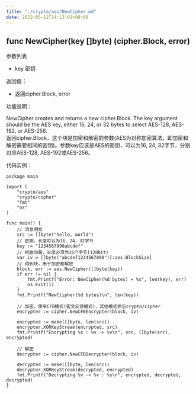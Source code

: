 ```yaml
---
title: "./crypto/aes/NewCipher.md"
date: 2022-05-12T14:13:01+08:00
---
```

## func NewCipher(key []byte) (cipher.Block, error)

参数列表

- key 密钥

返回值：

- 返回cipher.Block, error

功能说明：

NewCipher creates and returns a new cipher.Block. The key argument should be the AES key, either 16, 24, or 32 bytes to select AES-128, AES-192, or AES-256.  
返回cipher.Block，这个块是加密和解密的参数(AES为对称加密算法，即加密和解密需要相同的密钥)。参数key应该是AES的密钥，可以为16, 24, 32字节，分别对应AES-128, AES-192或AES-256。

代码实例：

  	package main
	
	import (
		"crypto/aes"
		"crypto/cipher"
		"fmt"
		"os"
	)
	
	func main() {
		// 消息明文
		src := []byte("hello, world")
		// 密钥，长度可以为16、24、32字节
		key := "1234567890abcdef"
		// 初始向量，长度必须为16个字节(128bit)
		var iv = []byte("abcdef1234567890")[:aes.BlockSize]
		// 得到块，用于加密和解密
		block, err := aes.NewCipher([]byte(key))
		if err != nil {
			fmt.Printf("Error: NewCipher(%d bytes) = %s", len(key), err)
			os.Exit(1)
		}
		fmt.Printf("NewClipher(%d bytes)\n", len(key))

		// 加密，使用CFB模式(密文反馈模式)，其他模式参见crypto/cipher
		encrypter := cipher.NewCFBEncrypter(block, iv)

		encrypted := make([]byte, len(src))
		encrypter.XORKeyStream(encrypted, src)
		fmt.Printf("Encrypting %s : %v -> %v\n", src, []byte(src), encrypted)

		// 解密
		decrypter := cipher.NewCFBDecrypter(block, iv)

		decrypted := make([]byte, len(src))
		decrypter.XORKeyStream(decrypted, encrypted)
		fmt.Printf("Decrypting %v -> %v : %s\n", encrypted, decrypted, decrypted)
	}
